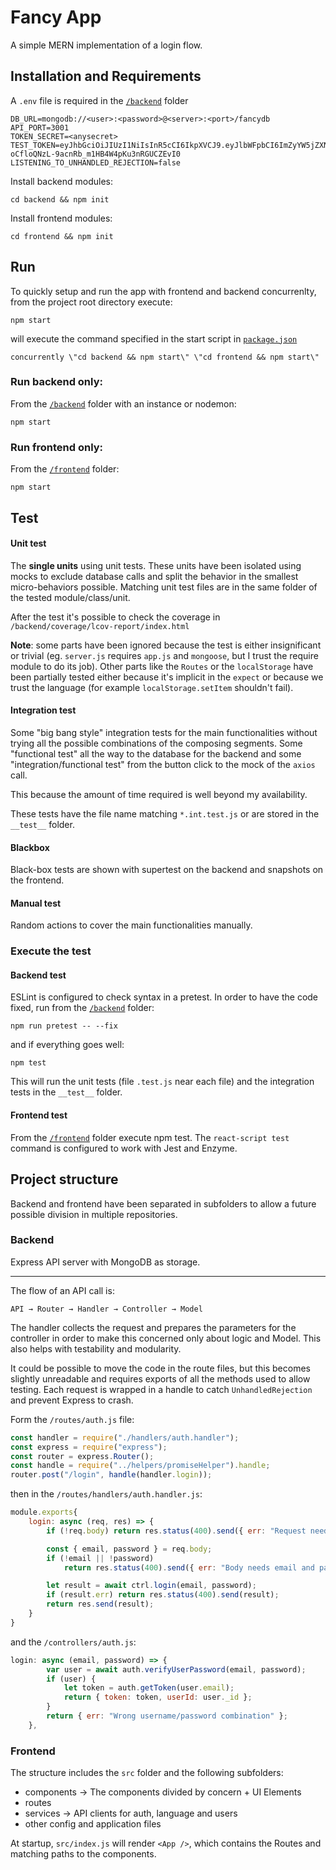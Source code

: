 # Fancy App

A simple MERN implementation of a login flow.

## Installation and Requirements

A `.env` file is required in the [`/backend`](https://github.com/Brbb/fancy/tree/master/backend) folder
```
DB_URL=mongodb://<user>:<password>@<server>:<port>/fancydb
API_PORT=3001
TOKEN_SECRET=<anysecret>
TEST_TOKEN=eyJhbGciOiJIUzI1NiIsInR5cCI6IkpXVCJ9.eyJlbWFpbCI6ImZyYW5jZXNjb0BlbWFpbC5jb20iLCJqdGkiOiI4YmU2ZjJhMzg2NDk2YWRkOTRhNTgyZjk0OWY4MjEzOCIsImlhdCI6MTU0NTM3ODI0NSwiZXhwIjoxNTQ1NDIxNDQ1fQ.oq18-oCfloQNzL-9acnRb_m1HB4W4pKu3nRGUCZEvI0
LISTENING_TO_UNHANDLED_REJECTION=false
```

Install backend modules:
```
cd backend && npm init
```

Install frontend modules:
```
cd frontend && npm init
```
## Run

To quickly setup and run the app with frontend and backend concurrenlty, from the project root directory execute:

```
npm start
```
will execute the command specified in the start script in [`package.json`](https://github.com/Brbb/fancy/tree/master/package.json)

```
concurrently \"cd backend && npm start\" \"cd frontend && npm start\"
```


### Run backend only:

From the [`/backend`](https://github.com/Brbb/fancy/tree/master/backend) folder with an instance or nodemon:

```
npm start
```

### Run frontend only:

From the [`/frontend`](https://github.com/Brbb/fancy/tree/master/frontend) folder:

```
npm start
```

## Test

#### Unit test

The __single units__ using unit tests. These units have been isolated using mocks to exclude database calls and split the behavior in the smallest micro-behaviors possible. Matching unit test files are in the same folder of the tested module/class/unit.

After the test it's possible to check the coverage in `/backend/coverage/lcov-report/index.html`

**Note**: some parts have been ignored because the test is either insignificant or trivial (eg. `server.js` requires `app.js` and `mongoose`, but I trust the require module to do its job).
Other parts like the `Routes` or the `localStorage` have been partially tested either because it's implicit in the `expect` or because we trust the language (for example `localStorage.setItem` shouldn't fail).

#### Integration test

Some "big bang style" integration tests for the main functionalities without trying all the possible combinations of the composing segments.
Some "functional test" all the way to the database for the backend and some "integration/functional test" from the button click to the mock of the `axios` call.

This because the amount of time required is well beyond my availability. 

These tests have the file name matching `*.int.test.js` or are stored in the `__test__` folder.

#### Blackbox

Black-box tests are shown with supertest on the backend and snapshots on the frontend.

#### Manual test

Random actions to cover the main functionalities manually.

### Execute the test

#### Backend test

ESLint is configured to check syntax in a pretest. In order to have the code fixed, run from the [`/backend`](https://github.com/Brbb/fancy/tree/master/backend) folder:

```
npm run pretest -- --fix
```
and if everything goes well:

```
npm test
```

This will run the unit tests (file `.test.js` near each file) and the integration tests in the `__test__` folder.

#### Frontend test

From the [`/frontend`](https://github.com/Brbb/fancy/tree/master/frontend) folder execute npm test. The `react-script test` command is configured to work with Jest and Enzyme.

## Project structure
Backend and frontend have been separated in subfolders to allow a future possible division in multiple repositories. 


### Backend

Express API server with MongoDB as storage. 
___

The flow of an API call is:
```
API → Router → Handler → Controller → Model
```
The handler collects the request and prepares the parameters for the controller in order to make this concerned only about logic and Model. This also helps with testability and modularity.

It could be possible to move the code in the route files, but this becomes slightly unreadable and requires exports of all the methods used to allow testing. Each request is wrapped in a handle to catch `UnhandledRejection` and prevent Express to crash.

Form the `/routes/auth.js` file:
```javascript
const handler = require("./handlers/auth.handler");
const express = require("express");
const router = express.Router();
const handle = require("../helpers/promiseHelper").handle;
router.post("/login", handle(handler.login));
```
then in the `/routes/handlers/auth.handler.js`:
```javascript
module.exports{
    login: async (req, res) => {
		if (!req.body) return res.status(400).send({ err: "Request needs body" });

		const { email, password } = req.body;
		if (!email || !password)
			return res.status(400).send({ err: "Body needs email and password properties" });

		let result = await ctrl.login(email, password);
		if (result.err) return res.status(400).send(result);
		return res.send(result);
    }
}
```
and the `/controllers/auth.js`:
```javascript
login: async (email, password) => {
		var user = await auth.verifyUserPassword(email, password);
		if (user) {
			let token = auth.getToken(user.email);
			return { token: token, userId: user._id };
		}
		return { err: "Wrong username/password combination" };
	},
```


### Frontend

The structure includes the `src` folder and the following subfolders:

  * components → The components divided by concern + UI Elements
  * routes
  * services → API clients for auth, language and users
  * other config and application files

At startup, `src/index.js` will render `<App />`, which contains the Routes and matching paths to the components.